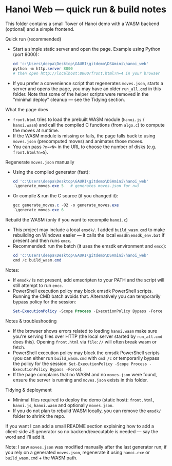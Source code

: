 # Hanoi Web — quick run & build notes

This folder contains a small Tower of Hanoi demo with a WASM backend (optional) and a simple frontend.

Quick run (recommended)
- Start a simple static server and open the page. Example using Python (port 8000):

  ```powershell
  cd 'c:\Users\deepa\Desktop\GAURI\gitdemo\DSAmini\hanoi_web'
  python -m http.server 8000
  # then open http://localhost:8000/front.html?n=4 in your browser
  ```

- If you prefer a convenience script that regenerates `moves.json`, starts a server and opens the page, you may have an older `run_all.cmd` in this folder. Note that some of the helper scripts were removed in the "minimal deploy" cleanup — see the Tidying section.

What the page does
- `front.html` tries to load the prebuilt WASM module (`hanoi.js` / `hanoi.wasm`) and call the compiled C functions (from `algo.c`) to compute the moves at runtime.
- If the WASM module is missing or fails, the page falls back to using `moves.json` (precomputed moves) and animates those moves.
- You can pass `?n=<N>` in the URL to choose the number of disks (e.g. `front.html?n=5`).

Regenerate `moves.json` manually
- Using the compiled generator (fast):
  ```powershell
  cd 'c:\Users\deepa\Desktop\GAURI\gitdemo\DSAmini\hanoi_web'
  .\generate_moves.exe 5   # generates moves.json for n=5
  ```

- Or compile & run the C source (if you changed it):
  ```powershell
  gcc generate_moves.c -O2 -o generate_moves.exe
  .\generate_moves.exe 6
  ```

Rebuild the WASM (only if you want to recompile `hanoi.c`)
- This project may include a local `emsdk/`. I added `build_wasm.cmd` to make rebuilding on Windows easier — it calls the local `emsdk\emsdk_env.bat` if present and then runs `emcc`.
- Recommended: run the batch (it uses the emsdk environment and `emcc`):
  ```powershell
  cd 'c:\Users\deepa\Desktop\GAURI\gitdemo\DSAmini\hanoi_web'
  cmd /c build_wasm.cmd
  ```

Notes:
- If `emsdk/` is not present, add emscripten to your PATH and the script will still attempt to run `emcc`.
- PowerShell execution policy may block emsdk PowerShell scripts. Running the CMD batch avoids that. Alternatively you can temporarily bypass policy for the session:
  ```powershell
  Set-ExecutionPolicy -Scope Process -ExecutionPolicy Bypass -Force
  ```

Notes & troubleshooting
- If the browser shows errors related to loading `hanoi.wasm` make sure you're serving files over HTTP (the local server started by `run_all.cmd` does this). Opening `front.html` via `file://` will often break wasm or fetch.
- PowerShell execution policy may block the emsdk PowerShell scripts (you can either run `build_wasm.cmd` with `cmd /c` or temporarily bypass the policy for the session: `Set-ExecutionPolicy -Scope Process -ExecutionPolicy Bypass -Force`).
- If the page complains that no WASM and no `moves.json` were found, ensure the server is running and `moves.json` exists in this folder.

Tidying & deployment
- Minimal files required to deploy the demo (static host): `front.html`, `hanoi.js`, `hanoi.wasm` and optionally `moves.json`.
- If you do not plan to rebuild WASM locally, you can remove the `emsdk/` folder to shrink the repo.

If you want I can add a small README section explaining how to add a client-side JS generator so no backend/executable is needed — say the word and I’ll add it.

Note: I saw `moves.json` was modified manually after the last generator run; if you rely on a generated `moves.json`, regenerate it using `hanoi.exe` or `build_wasm.cmd` + the WASM path.
